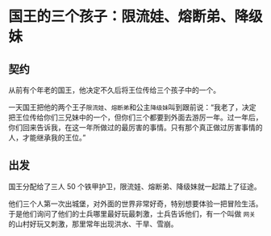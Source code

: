# 国王的三个孩子：限流娃、熔断弟、降级妹

## 契约

从前有个年老的国王，他决定不久后将王位传给三个孩子中的一个。

一天国王把他的两个王子`限流娃`、`熔断弟`和公主`降级妹`叫到跟前说：“我老了，决定把王位传给你们三兄妹中的一个，但你们三个都要到外面去游厉一年。过一年后，你们回来告诉我，在这一年所做过的最厉害的事情。只有那个真正做过厉害事情的人，才能继承我的王位。”

## 出发

国王分配给了三人 50 个铁甲护卫，限流娃、熔断弟、降级妹就一起踏上了征途。

他们三个人第一次出城堡，对外面的世界非常好奇，特别想要体验一把冒险生活。于是他们询问了他们的士兵哪里最好玩最刺激，士兵告诉他们，有一个叫做 `网关` 的山村好玩又刺激，那里常年出现洪水、干旱、雪崩。



